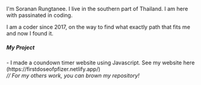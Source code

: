 I'm Soranan Rungtanee. I live in the southern part of Thailand. I am here with passinated in coding.

I am a coder since 2017, on the way to find what exactly path that fits me and now I found it.

<h5>My Project</h5>
- I made a coundown timer website using Javascript. See my website here (https://firstdoseofpfizer.netlify.app/) <br>
<i> // For my others work, you can brown my repository!</i>
